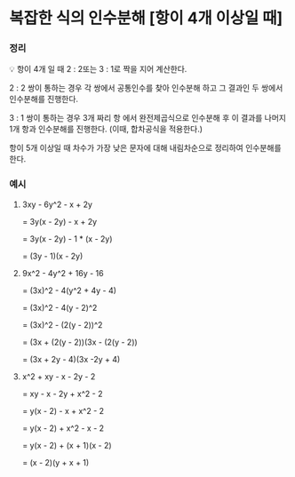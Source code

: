# 복잡한 식의 인수분해 [항이 4개 이상일 때]

### 정리

<aside>
💡 항이 4개 일 때 2 : 2또는 3 : 1로 짝을 지어 계산한다.

2 : 2 쌍이 통하는 경우
각 쌍에서 공통인수를 찾아 인수분해 하고 그 결과인 두 쌍에서 인수분해를 진행한다.

3 : 1 쌍이 통하는 경우
3개 짜리 항 에서 완전제곱식으로 인수분해 후 이 결과를 나머지 1개 항과 인수분해를 진행한다.
(이때, 합차공식을 적용한다.)

항이 5개 이상일 때 차수가 가장 낮은 문자에 대해 내림차순으로 정리하여 인수분해를 한다.

</aside>

### 예시

1. 3xy - 6y^2 - x + 2y

    = 3y(x - 2y) - x + 2y

    = 3y(x - 2y) - 1 * (x - 2y)

    = (3y - 1)(x - 2y)

2. 9x^2 - 4y^2 + 16y - 16

    = (3x)^2 - 4(y^2 + 4y - 4)

    = (3x)^2 - 4(y - 2)^2

    = (3x)^2 - (2(y - 2))^2

    = (3x + (2(y - 2))(3x - (2(y - 2))

    = (3x + 2y - 4)(3x -2y + 4)

3. x^2 + xy - x - 2y - 2

    = xy - x - 2y + x^2 - 2

    = y(x - 2) - x  + x^2 - 2

    = y(x - 2) + x^2 - x  - 2

    = y(x - 2) + (x + 1)(x - 2)

    = (x - 2)(y + x + 1)
